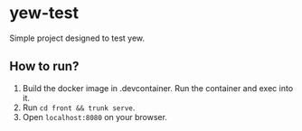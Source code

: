 # yew-test

Simple project designed to test yew.


## How to run?
1. Build the docker image in .devcontainer. Run the container and exec into it.
2. Run `cd front && trunk serve`.
3. Open `localhost:8080` on your browser.